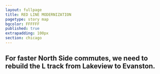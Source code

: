 ```yaml
---
layout: fullpage
title: RED LINE MODERNIZATION
pagetype: story map
bgcolor: FFFFFF
published: true
extrapadding: 100px
section: chicago
---
```


## For faster North Side commutes, we need to rebuild the L track from Lakeview to Evanston.